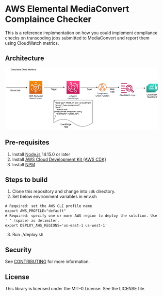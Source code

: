 # AWS Elemental MediaConvert Complaince Checker
This is a reference implementation on how you could implement compliance checks on transcoding jobs submitted to MediaConvert and report them using CloudWatch metrics.

## Architecture
![Compliance Check Workflow](/images/workflow.png)

## Pre-requisites

1. Install [Node.js](https://nodejs.org/en/download/) 14.15.0 or later
1. Install [AWS Cloud Development Kit (AWS CDK)](https://docs.aws.amazon.com/cdk/v2/guide/getting_started.html)
1. Install [NPM](https://docs.npmjs.com/downloading-and-installing-node-js-and-npm)

## Steps to build

1. Clone this repository and change into `cdk` directory.
1. Set below environment variables in env.sh


```
# Required: set the AWS CLI profile name
export AWS_PROFILE="default"
# Required: specify one or more AWS region to deploy the solution. Use ' ' (space) as delimiter.
export DEPLOY_AWS_REGIONS='us-east-1 us-west-1'
```
3. Run ./deploy.sh

## Security

See [CONTRIBUTING](CONTRIBUTING.md#security-issue-notifications) for more information.

## License

This library is licensed under the MIT-0 License. See the LICENSE file.

